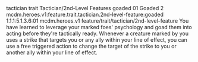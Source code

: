 <ability>
  <metadata>
    <class>tactician</class>
    <feature_type>trait</feature_type>
    <file_dpath>Tactician/2nd-Level Features</file_dpath>
    <item_id>goaded</item_id>
    <item_index>01</item_index>
    <item_name>Goaded</item_name>
    <level>2</level>
    <scc>mcdm.heroes.v1:feature.trait.tactician.2nd-level-feature:goaded</scc>
    <scdc>1.1.1:5.1.3.6:01</scdc>
    <source>mcdm.heroes.v1</source>
    <type>feature/trait/tactician/2nd-level-feature</type>
  </metadata>
  <effects>
    <effect type="mundane">You have learned to leverage your marked foes&apos; psychology and goad them into acting before they&apos;re tactically ready. Whenever a creature marked by you uses a strike that targets you or any ally within your line of effect, you can use a free triggered action to change the target of the strike to you or another ally within your line of effect.</effect>
  </effects>
</ability>
